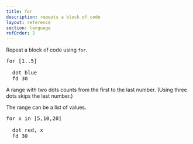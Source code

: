 ```yaml
---
title: for
description: repeats a block of code
layout: reference
section: language
refOrder: 2
---
```


Repeat a block of code using <code>for</code>.

<pre class="jumbo">for <span data-dfn="range">[1..5]</span><br>
  dot blue
<span data-dfn="indent">  </span>fd 30
</pre>

A range with two dots counts from the first to the last number.
(Using three dots skips the last number.)

The range can be a list of values.

<pre class="jumbo">for <span data-dfn="variable">x</span> in <span data-dfn="range">[5,10,20]</span><br>
  dot red, <span data-dfn="changes each time">x</span>
  fd 30
</pre>

